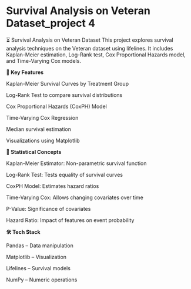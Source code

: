 # Survival Analysis on Veteran Dataset_project 4

⏳ Survival Analysis on Veteran Dataset
This project explores survival analysis techniques on the Veteran dataset using lifelines. It includes Kaplan-Meier estimation, Log-Rank test, Cox Proportional Hazards model, and Time-Varying Cox models.

**🚀 Key Features**

Kaplan-Meier Survival Curves by Treatment Group

Log-Rank Test to compare survival distributions

Cox Proportional Hazards (CoxPH) Model

Time-Varying Cox Regression

Median survival estimation

Visualizations using Matplotlib


**🧠 Statistical Concepts**

Kaplan-Meier Estimator: Non-parametric survival function

Log-Rank Test: Tests equality of survival curves

CoxPH Model: Estimates hazard ratios

Time-Varying Cox: Allows changing covariates over time

P-Value: Significance of covariates

Hazard Ratio: Impact of features on event probability

**🛠️ Tech Stack**


Pandas – Data manipulation

Matplotlib – Visualization

Lifelines – Survival models

NumPy – Numeric operations

